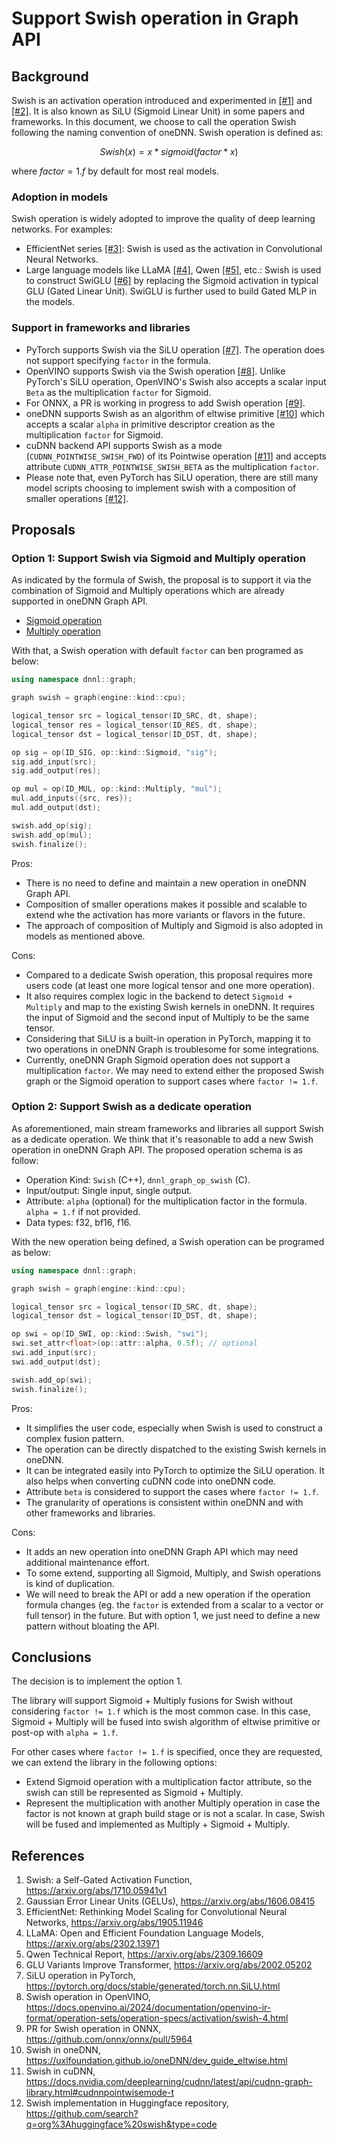 # Support Swish operation in Graph API

## Background

Swish is an activation operation introduced and experimented in [[#1]][1] and
[[#2]][2]. It is also known as SiLU (Sigmoid Linear Unit) in some papers and
frameworks. In this document, we choose to call the operation Swish following
the naming convention of oneDNN. Swish operation is defined as:

$$Swish(x) = x * sigmoid(factor * x)$$

where $factor = 1.f$ by default for most real models.

### Adoption in models

Swish operation is widely adopted to improve the quality of deep learning
networks. For examples:

- EfficientNet series [[#3]][3]: Swish is used as the activation in
  Convolutional Neural Networks.
- Large language models like LLaMA [[#4]][4], Qwen [[#5]][5], etc.: Swish is
  used to construct SwiGLU [[#6]][6] by replacing the Sigmoid activation in
  typical GLU (Gated Linear Unit). SwiGLU is further used to build Gated MLP in
  the models.

### Support in frameworks and libraries

- PyTorch supports Swish via the SiLU operation [[#7]][7]. The operation does
  not support specifying `factor` in the formula.
- OpenVINO supports Swish via the Swish operation [[#8]][8]. Unlike PyTorch's
  SiLU operation, OpenVINO's Swish also accepts a scalar input `Beta` as the
  multiplication `factor` for Sigmoid.
- For ONNX, a PR is working in progress to add Swish operation [[#9]][9].
- oneDNN supports Swish as an algorithm of eltwise primitive [[#10]][10] which
  accepts a scalar `alpha` in primitive descriptor creation as the
  multiplication `factor` for Sigmoid.
- cuDNN backend API supports Swish as a mode (`CUDNN_POINTWISE_SWISH_FWD`) of
  its Pointwise operation [[#11]][11] and accepts attribute
  `CUDNN_ATTR_POINTWISE_SWISH_BETA` as the multiplication `factor`.
- Please note that, even PyTorch has SiLU operation, there are still many model
  scripts choosing to implement swish with a composition of smaller operations
  [[#12]][12].

## Proposals

### Option 1: Support Swish via Sigmoid and Multiply operation

As indicated by the formula of Swish, the proposal is to support it via the
combination of Sigmoid and Multiply operations which are already supported in
oneDNN Graph API.

- [Sigmoid operation](https://uxlfoundation.github.io/oneDNN/dev_guide_op_sigmoid.html)
- [Multiply operation](https://uxlfoundation.github.io/oneDNN/dev_guide_op_multiply.html)

With that, a Swish operation with default `factor` can ben programed as below:

```cpp
using namespace dnnl::graph;

graph swish = graph(engine::kind::cpu);

logical_tensor src = logical_tensor(ID_SRC, dt, shape);
logical_tensor res = logical_tensor(ID_RES, dt, shape);
logical_tensor dst = logical_tensor(ID_DST, dt, shape);

op sig = op(ID_SIG, op::kind::Sigmoid, "sig");
sig.add_input(src);
sig.add_output(res);

op mul = op(ID_MUL, op::kind::Multiply, "mul");
mul.add_inputs({src, res});
mul.add_output(dst);

swish.add_op(sig);
swish.add_op(mul);
swish.finalize();
```

Pros:

- There is no need to define and maintain a new operation in oneDNN Graph API.
- Composition of smaller operations makes it possible and scalable to extend whe
  the activation has more variants or flavors in the future.
- The approach of composition of Multiply and Sigmoid is also adopted in models
  as mentioned above.

Cons:

- Compared to a dedicate Swish operation, this proposal requires more users code
  (at least one more logical tensor and one more operation).
- It also requires complex logic in the backend to detect `Sigmoid + Multiply`
  and map to the existing Swish kernels in oneDNN. It requires the input of
  Sigmoid and the second input of Multiply to be the same tensor.
- Considering that SiLU is a built-in operation in PyTorch, mapping it to two
  operations in oneDNN Graph is troublesome for some integrations.
- Currently, oneDNN Graph Sigmoid operation does not support a multiplication
  `factor`. We may need to extend either the proposed Swish graph or the Sigmoid
  operation to support cases where `factor != 1.f`.

### Option 2: Support Swish as a dedicate operation

As aforementioned, main stream frameworks and libraries all support Swish as a
dedicate operation. We think that it's reasonable to add a new Swish operation
in oneDNN Graph API. The proposed operation schema is as follow:

- Operation Kind: `Swish` (C++), `dnnl_graph_op_swish` (C).
- Input/output: Single input, single output.
- Attribute: `alpha` (optional) for the multiplication factor in the formula.
  `alpha = 1.f` if not provided.
- Data types: f32, bf16, f16.

With the new operation being defined, a Swish operation can be programed as
below:

```cpp
using namespace dnnl::graph;

graph swish = graph(engine::kind::cpu);

logical_tensor src = logical_tensor(ID_SRC, dt, shape);
logical_tensor dst = logical_tensor(ID_DST, dt, shape);

op swi = op(ID_SWI, op::kind::Swish, "swi");
swi.set_attr<float>(op::attr::alpha, 0.5f); // optional
swi.add_input(src);
swi.add_output(dst);

swish.add_op(swi);
swish.finalize();
```

Pros:

- It simplifies the user code, especially when Swish is used to construct a
  complex fusion pattern.
- The operation can be directly dispatched to the existing Swish kernels in
  oneDNN.
- It can be integrated easily into PyTorch to optimize the SiLU operation. It
  also helps when converting cuDNN code into oneDNN code.
- Attribute `beta` is considered to support the cases where `factor != 1.f`.
- The granularity of operations is consistent within oneDNN and with other
  frameworks and libraries.

Cons:

- It adds an new operation into oneDNN Graph API which may need additional
  maintenance effort.
- To some extend, supporting all Sigmoid, Multiply, and Swish operations is kind
  of duplication.
- We will need to break the API or add a new operation if the operation formula
  changes (eg. the `factor` is extended from a scalar to a vector or full
  tensor) in the future. But with option 1, we just need to define a new pattern
  without bloating the API.

## Conclusions

The decision is to implement the option 1.

The library will support Sigmoid + Multiply fusions for Swish without
considering `factor != 1.f` which is the most common case. In this case, Sigmoid
\+ Multiply will be fused into swish algorithm of eltwise primitive or post-op
with `alpha = 1.f`.

For other cases where `factor != 1.f` is specified, once they are requested, we
can extend the library in the following options:

- Extend Sigmoid operation with a multiplication factor attribute, so the swish
  can still be represented as Sigmoid + Multiply.
- Represent the multiplication with another Multiply operation in case the
  factor is not known at graph build stage or is not a scalar. In case, Swish
  will be fused and implemented as Multiply + Sigmoid + Multiply.

## References

1. Swish: a Self-Gated Activation Function, https://arxiv.org/abs/1710.05941v1
2. Gaussian Error Linear Units (GELUs), https://arxiv.org/abs/1606.08415
3. EfficientNet: Rethinking Model Scaling for Convolutional Neural Networks, https://arxiv.org/abs/1905.11946
4. LLaMA: Open and Efficient Foundation Language Models, https://arxiv.org/abs/2302.13971
5. Qwen Technical Report, https://arxiv.org/abs/2309.16609
6. GLU Variants Improve Transformer, https://arxiv.org/abs/2002.05202
7. SiLU operation in PyTorch, https://pytorch.org/docs/stable/generated/torch.nn.SiLU.html
8. Swish operation in OpenVINO, https://docs.openvino.ai/2024/documentation/openvino-ir-format/operation-sets/operation-specs/activation/swish-4.html
9. PR for Swish operation in ONNX, https://github.com/onnx/onnx/pull/5964
10. Swish in oneDNN, https://uxlfoundation.github.io/oneDNN/dev_guide_eltwise.html
11. Swish in cuDNN, https://docs.nvidia.com/deeplearning/cudnn/latest/api/cudnn-graph-library.html#cudnnpointwisemode-t
12. Swish implementation in Huggingface repository, https://github.com/search?q=org%3Ahuggingface%20swish&type=code

[1]: https://arxiv.org/abs/1710.05941v1
[2]: https://arxiv.org/abs/1606.08415
[3]: https://arxiv.org/abs/1905.11946
[4]: https://arxiv.org/abs/2302.13971
[5]: https://arxiv.org/abs/2309.16609
[6]: https://arxiv.org/abs/2002.05202
[7]: https://pytorch.org/docs/stable/generated/torch.nn.SiLU.html
[8]: https://docs.openvino.ai/2024/documentation/openvino-ir-format/operation-sets/operation-specs/activation/swish-4.html
[9]: https://github.com/onnx/onnx/pull/5964
[10]: https://uxlfoundation.github.io/oneDNN/dev_guide_eltwise.html
[11]: https://docs.nvidia.com/deeplearning/cudnn/latest/api/cudnn-graph-library.html#cudnnpointwisemode-t
[12]: https://github.com/search?q=org%3Ahuggingface%20swish&type=code
